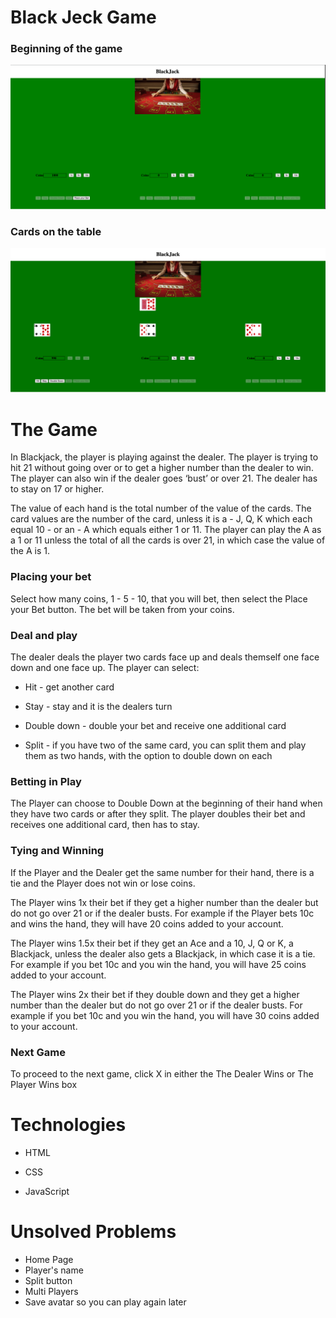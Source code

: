 # Black Jeck Game


### Beginning of the game
![Final Image](./finalImage.png)

### Cards on the table
![Final Image whit the first round ](./firstRoundImage.png)


# The Game

  In Blackjack, the player is playing against the dealer. The player is trying to hit 21 without going over or to get a higher number than the dealer to win. The player can also win if the dealer goes ‘bust’ or over 21. The dealer has to stay on 17 or higher.
  
  The value of each hand is the total number of the value of the cards. The card values are the number of the card, unless it is a - J, Q, K which each equal 10 - or an - A which equals either 1 or 11. The player can play the A as a 1 or 11 unless the total of all the cards is over 21, in which case the value of the A is 1.

### Placing your bet
  Select how many coins, 1 - 5 - 10, that you will bet, then select the Place your Bet button. The bet will be taken from your coins.

### Deal and play
  The dealer deals the player two cards face up and deals themself one face down and one face up. The player can select:

- Hit - get another card

- Stay - stay and it is the dealers turn

- Double down - double your bet and receive one additional card

- Split - if you have two of the same card, you can split them and play them as two hands, with the option to double down on each

### Betting in Play
  The Player can choose to Double Down at the beginning of their hand when they have two cards or after they split. The player doubles their bet and receives one additional card, then has to stay.

### Tying and Winning
  If the Player and the Dealer get the same number for their hand, there is a tie and the Player does not win or lose coins.

  The Player wins 1x their bet if they get a higher number than the dealer but do not go over 21 or if the dealer busts. For example if the Player bets 10c and wins the hand, they will have 20 coins added to your account. 

  The Player wins 1.5x their bet if they get an Ace and a 10, J, Q or K, a Blackjack, unless the dealer also gets a Blackjack, in which case it is a tie. For example if you bet 10c and you win the hand, you will have 25 coins added to your account. 

  The Player wins 2x their bet if they double down and they get a higher number than the dealer but do not go over 21 or if the dealer busts. For example if you bet 10c and you win the hand, you will have 30 coins added to your account.

### Next Game
  To proceed to the next game, click X in either the The Dealer Wins or The Player Wins box


# Technologies
- HTML

- CSS

- JavaScript

# Unsolved Problems
- Home Page
- Player's name
- Split button
- Multi Players
- Save avatar so you can play again later